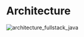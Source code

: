 # Architecture

![architecture_fullstack_java](https://github.com/user-attachments/assets/5e293e6c-c576-4083-978a-0cf36964dca0)
